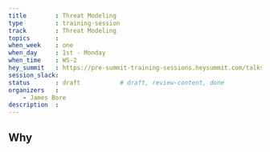 ```yaml
---
title        : Threat Modeling 
type         : training-session
track        : Threat Modeling
topics       : 
when_week    : one
when_day     : 1st - Monday
when_time    : WS-2
hey_summit   : https://pre-summit-training-sessions.heysummit.com/talks/threat-modeling/
session_slack:
status       : draft           # draft, review-content, done
organizers   :
    - James Bore
description  : 
---
```


## Why

<!--Add intro-->
